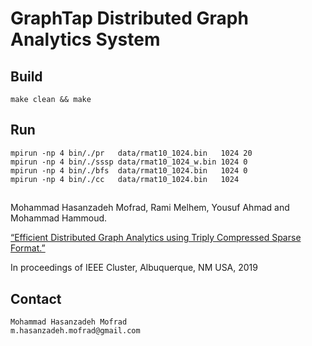 # GraphTap Distributed Graph Analytics System

## Build
    make clean && make

## Run
    mpirun -np 4 bin/./pr   data/rmat10_1024.bin   1024 20
    mpirun -np 4 bin/./sssp data/rmat10_1024_w.bin 1024 0
    mpirun -np 4 bin/./bfs  data/rmat10_1024.bin   1024 0
    mpirun -np 4 bin/./cc   data/rmat10_1024.bin   1024

##
Mohammad Hasanzadeh Mofrad, Rami Melhem, Yousuf Ahmad and Mohammad Hammoud.

[“Efficient Distributed Graph Analytics using Triply Compressed Sparse Format.”](http://people.cs.pitt.edu/~hasanzadeh/files/papers/PID6084671.pdf)

In proceedings of IEEE Cluster, Albuquerque, NM USA, 2019

## Contact
    Mohammad Hasanzadeh Mofrad
    m.hasanzadeh.mofrad@gmail.com
